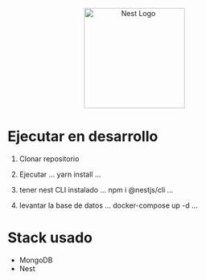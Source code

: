 <p align="center">
  <a href="http://nestjs.com/" target="blank"><img src="https://nestjs.com/img/logo-small.svg" width="200" alt="Nest Logo" /></a>
</p>

# Ejecutar en desarrollo
1. Clonar repositorio
2. Ejecutar
...
yarn install
...
3. tener nest CLI instalado
...
npm i @nestjs/cli
...


4. levantar la base de datos
...
docker-compose up -d
...

# Stack usado
* MongoDB
* Nest